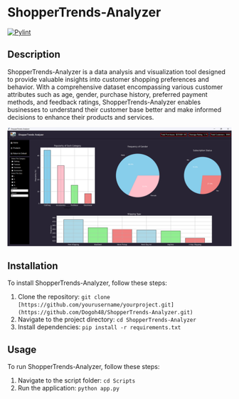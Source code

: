 # ShopperTrends-Analyzer

[![Pylint](https://github.com/Dogoh48/ShopperTrends-Analyzer/workflows/Pylint/badge.svg)](https://github.com/Dogoh48/ShopperTrends-Analyzer/actions)

## Description

ShopperTrends-Analyzer is a data analysis and visualization tool designed to provide valuable insights into customer shopping preferences and behavior. With a comprehensive dataset encompassing various customer attributes such as age, gender, purchase history, preferred payment methods, and feedback ratings, ShopperTrends-Analyzer enables businesses to understand their customer base better and make informed decisions to enhance their products and services.

![Screenshot](Screenshot1.png)

## Installation

To install ShopperTrends-Analyzer, follow these steps:

1. Clone the repository: `git clone [https://github.com/yourusername/yourproject.git](https://github.com/Dogoh48/ShopperTrends-Analyzer.git)`
2. Navigate to the project directory: `cd ShopperTrends-Analyzer`
3. Install dependencies: `pip install -r requirements.txt`

## Usage

To run ShopperTrends-Analyzer, follow these steps:

1. Navigate to the script folder: `cd Scripts`
2. Run the application: `python app.py`
